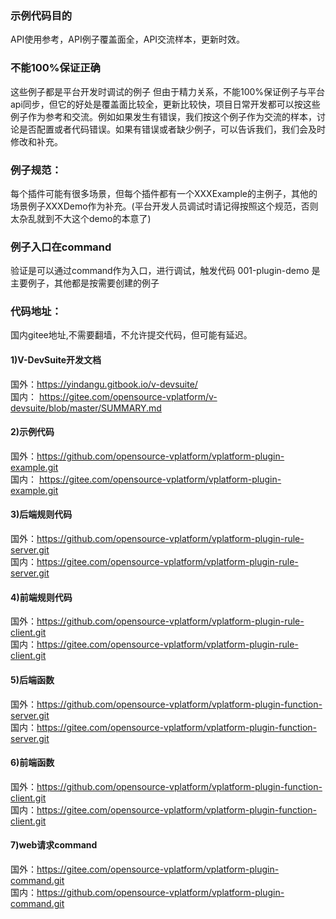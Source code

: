 ### 示例代码目的

API使用参考，API例子覆盖面全，API交流样本，更新时效。

### 不能100%保证正确

这些例子都是平台开发时调试的例子
但由于精力关系，不能100%保证例子与平台api同步，但它的好处是覆盖面比较全，更新比较快，项目日常开发都可以按这些例子作为参考和交流。例如如果发生有错误，我们按这个例子作为交流的样本，讨论是否配置或者代码错误。如果有错误或者缺少例子，可以告诉我们，我们会及时修改和补充。

### 例子规范：

每个插件可能有很多场景，但每个插件都有一个XXXExample的主例子，其他的场景例子XXXDemo作为补充。(平台开发人员调试时请记得按照这个规范，否则太杂乱就到不大这个demo的本意了)


### 例子入口在command
验证是可以通过command作为入口，进行调试，触发代码
001-plugin-demo 是主要例子，其他都是按需要创建的例子

### 代码地址：
国内gitee地址,不需要翻墙，不允许提交代码，但可能有延迟。
#### 1)V-DevSuite开发文档
国外：https://yindangu.gitbook.io/v-devsuite/<br/>
国内： https://gitee.com/opensource-vplatform/v-devsuite/blob/master/SUMMARY.md<br/>

#### 2)示例代码
国外：https://github.com/opensource-vplatform/vplatform-plugin-example.git<br/>
国内： https://gitee.com/opensource-vplatform/vplatform-plugin-example.git<br/>

#### 3)后端规则代码
国外：https://github.com/opensource-vplatform/vplatform-plugin-rule-server.git<br/>
国内：https://gitee.com/opensource-vplatform/vplatform-plugin-rule-server.git<br/>

#### 4)前端规则代码
国外：https://github.com/opensource-vplatform/vplatform-plugin-rule-client.git<br/>
国内：https://gitee.com/opensource-vplatform/vplatform-plugin-rule-client.git<br/>

#### 5)后端函数
国外：https://github.com/opensource-vplatform/vplatform-plugin-function-server.git<br/>
国内：https://gitee.com/opensource-vplatform/vplatform-plugin-function-server.git<br/>

#### 6)前端函数
国外：https://github.com/opensource-vplatform/vplatform-plugin-function-client.git<br/>
国内：https://gitee.com/opensource-vplatform/vplatform-plugin-function-client.git<br/>

#### 7)web请求command
国外：https://gitee.com/opensource-vplatform/vplatform-plugin-command.git<br/>
国内：https://github.com/opensource-vplatform/vplatform-plugin-command.git<br/>
